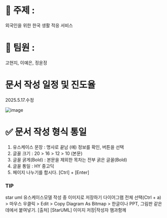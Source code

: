 # 💬 주제 : 

외국인을 위한 한국 생활 적응 서비스

# 👥 팀원 : 
고현지, 이예은, 정윤정

# 문서 작성 일정 및 진도율

2025.5.17.수정

![image](https://github.com/user-attachments/assets/160cc342-002b-4a78-bb28-0eaa5d8de04a)

# ✅ 문서 작성 형식 통일

1. 유스케이스 문장 : 명사로 끝남
  (예) 정보를 확인, 버튼을 선택
2. 글꼴 크기 : 20 > 16 > 12 > 10 (본문)
3. 글꼴 굵게(Bold) : 본문을 제외한 목차는 전부 굵은 글꼴(Bold)
4. 글꼴 통일 : HY 중고딕
5. 페이지 나누기를 합시다. [Ctrl] + [Enter]

### TIP

star uml 유스케이스모델 작성 중 이미지로 저장하기
다이어그램 전체 선택(Ctrl + a) > 마우스 우클릭 > Edit > Copy Diagram As Bitmap > 한글이나 PPT, 그림판 같은데에서 붙여넣기.
[출처] [StarUML] 이미지 저장|작성자 햄과함께

